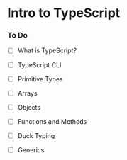 # Intro to TypeScript

### To Do
* [ ] What is TypeScript?
* [ ] TypeScript CLI
* [ ] Primitive Types
* [ ] Arrays
* [ ] Objects
* [ ] Functions and Methods
* [ ] Duck Typing
* [ ] Generics









